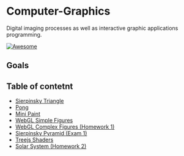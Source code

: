 # Computer-Graphics
Digital imaging processes as well as interactive graphic applications programming.

[![Awesome](https://cdn.rawgit.com/sindresorhus/awesome/d7305f38d29fed78fa85652e3a63e154dd8e8829/media/badge.svg)](https://github.com/wasabeef/awesome-android-ui)

## Goals

## Table of contetnt
- [Sierpinsky Triangle](SierpinskiTriangle)
- [Pong](Pong)
- [Mini Paint](Paint)
- [WebGL Simple Figures](WebGLSimpleFigures)
- [WebGL Complex Figures (Homework 1)](Tarea1)
- [Sierpinsky Pyramid (Exam 1)](Examen1)
- [Treejs Shaders](TreeJsScene)
- [Solar System (Homework 2)](SolarSystem)